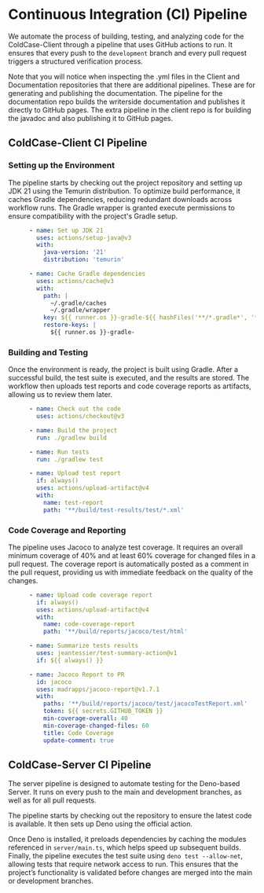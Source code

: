 # Continuous Integration (CI) Pipeline

We automate the process of building, testing, and analyzing code for the ColdCase-Client through a pipeline that uses
GitHub actions to run. It ensures that every push to the `development` branch and every pull request triggers a
structured verification process.

Note that you will notice when inspecting the .yml files in the Client and
Documentation repositories that there are additional pipelines. These are for generating and publishing the
documentation. The pipeline for the documentation repo builds the writerside documentation and publishes it directly to
GitHub pages. The extra pipeline in the client repo is for building the javadoc and also publishing it to GitHub pages.

## ColdCase-Client CI Pipeline

### Setting up the Environment

The pipeline starts by checking out the project repository and setting up JDK 21 using the Temurin distribution. To
optimize build performance, it caches Gradle dependencies, reducing redundant downloads across workflow runs. The Gradle
wrapper is granted execute permissions to ensure compatibility with the project's Gradle setup.

```yaml
      - name: Set up JDK 21
        uses: actions/setup-java@v3
        with:
          java-version: '21'
          distribution: 'temurin'

      - name: Cache Gradle dependencies
        uses: actions/cache@v3
        with:
          path: |
            ~/.gradle/caches
            ~/.gradle/wrapper
          key: ${{ runner.os }}-gradle-${{ hashFiles('**/*.gradle*', '**/gradle-wrapper.properties') }}
          restore-keys: |
            ${{ runner.os }}-gradle-
```

### Building and Testing

Once the environment is ready, the project is built using Gradle. After a successful build, the test suite is executed,
and the results are stored. The workflow then uploads test reports and code coverage reports as artifacts, allowing
us to review them later.

```yaml
      - name: Check out the code
        uses: actions/checkout@v3

      - name: Build the project
        run: ./gradlew build

      - name: Run tests
        run: ./gradlew test

      - name: Upload test report
        if: always()
        uses: actions/upload-artifact@v4
        with:
          name: test-report
          path: '**/build/test-results/test/*.xml'
```

### Code Coverage and Reporting

The pipeline uses Jacoco to analyze test coverage. It requires an overall minimum coverage of 40% and at
least 60% coverage for changed files in a pull request. The coverage report is automatically posted as a comment in the
pull request, providing us with immediate feedback on the quality of the changes.

```yaml
      - name: Upload code coverage report
        if: always()
        uses: actions/upload-artifact@v4
        with:
          name: code-coverage-report
          path: '**/build/reports/jacoco/test/html'

      - name: Summarize tests results
        uses: jeantessier/test-summary-action@v1
        if: ${{ always() }}

      - name: Jacoco Report to PR
        id: jacoco
        uses: madrapps/jacoco-report@v1.7.1
        with:
          paths: '**/build/reports/jacoco/test/jacocoTestReport.xml'
          token: ${{ secrets.GITHUB_TOKEN }}
          min-coverage-overall: 40
          min-coverage-changed-files: 60
          title: Code Coverage
          update-comment: true
```

## ColdCase-Server CI Pipeline

The server pipeline is designed to automate testing for the Deno-based Server. It runs on every push to the main
and development branches, as well as for all pull requests.

The pipeline starts by checking out the repository to ensure the latest code is available. It then sets up Deno using
the official action.

Once Deno is installed, it preloads dependencies by caching the modules referenced in `server/main.ts`, which helps
speed up subsequent builds. Finally, the pipeline executes the test suite using `deno test --allow-net`, allowing tests
that require network access to run. This ensures that the project’s functionality is validated before changes are merged
into the main or development branches.